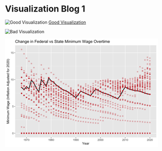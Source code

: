 # Visualization Blog 1

![Good Visualization](https://d3f7q2msm2165u.cloudfront.net/aaa-content/user/files/Minimum%20Wage%20(1).png)
[Good Visualization](https://flowingdata.com/2021/03/09/minimum-wage-and-cost-of-living/)


![Bad Visualization](https://www.visualcapitalist.com/wp-content/uploads/2017/08/minimum-wage-inflation.png)

![My Visualization](/viz_dump_1.png)
